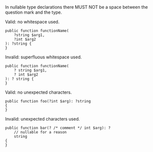 In nullable type declarations there MUST NOT be a space between the question mark and the type.

Valid: no whitespace used.
```
public function functionName(
    ?string $arg1,
    ?int $arg2
): ?string {
}
```

Invalid: superfluous whitespace used.
```
public function functionName(
    ? string $arg1,
    ? int $arg2
): ? string {
}
```

Valid: no unexpected characters.
```
public function foo(?int $arg): ?string
{
}
```

Invalid: unexpected characters used.
```
public function bar(? /* comment */ int $arg): ?
    // nullable for a reason
    string
{
}
```

